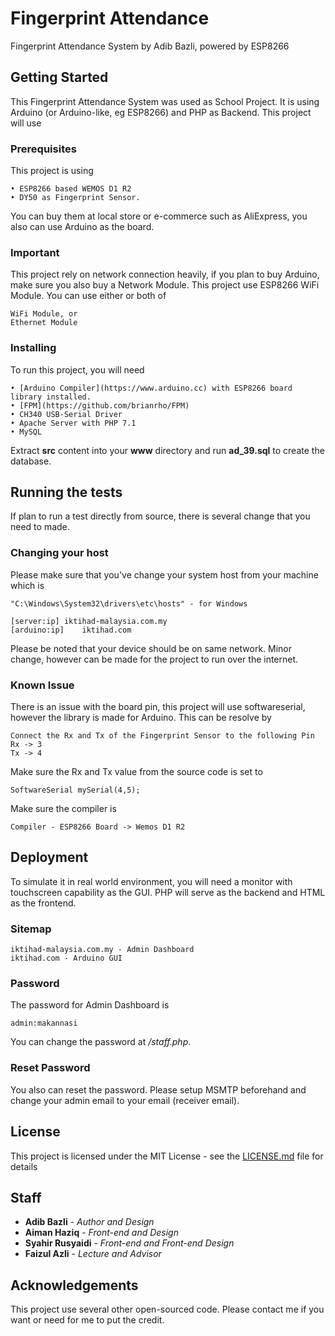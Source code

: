 ﻿# Fingerprint Attendance
Fingerprint Attendance System by Adib Bazli, powered by ESP8266

## Getting Started
This Fingerprint Attendance System was used as School Project.
It is using Arduino (or Arduino-like, eg ESP8266) and PHP as Backend.
This project will use 

### Prerequisites
This project is using 
```
• ESP8266 based WEMOS D1 R2
• DY50 as Fingerprint Sensor.
```
You can buy them at local store or e-commerce such as AliExpress, you also can use Arduino as the board.

### Important
This project rely on network connection heavily, if you plan to buy Arduino, make sure you also buy a Network Module. This project use ESP8266 WiFi Module. You can use either or both of
```
WiFi Module, or
Ethernet Module
```

### Installing
To run this project, you will need 
```
• [Arduino Compiler](https://www.arduino.cc) with ESP8266 board library installed.
• [FPM](https://github.com/brianrho/FPM)
• CH340 USB-Serial Driver
• Apache Server with PHP 7.1
• MySQL
```

Extract **src** content into your **www** directory and run **ad_39.sql** to create the database.

## Running the tests
If plan to run a test directly from source, there is several change that you need to made.

### Changing your host
Please make sure that you've change your system host from your machine which is
```
"C:\Windows\System32\drivers\etc\hosts" - for Windows

[server:ip]	iktihad-malaysia.com.my
[arduino:ip]	iktihad.com
```
Please be noted that your device should be on same network. Minor change, however can be made for the project to run over the internet.

### Known Issue
There is an issue with the board pin, this project will use softwareserial, however the library is made for Arduino. This can be resolve by
```
Connect the Rx and Tx of the Fingerprint Sensor to the following Pin
Rx -> 3
Tx -> 4
```
Make sure the Rx and Tx value from the source code is set to
```
SoftwareSerial mySerial(4,5);
```
Make sure the compiler is
```
Compiler - ESP8266 Board -> Wemos D1 R2
```

## Deployment
To simulate it in real world environment, you will need a monitor with touchscreen capability as the GUI. PHP will serve as the backend and HTML as the frontend.

### Sitemap
```
iktihad-malaysia.com.my - Admin Dashboard
iktihad.com - Arduino GUI
```

### Password
The password for Admin Dashboard is
```
admin:makannasi
```
You can change the password at */staff.php*.

### Reset Password
You also can reset the password. Please setup MSMTP beforehand and change your admin email to your email (receiver email).

## License
This project is licensed under the MIT License - see the [LICENSE.md](LICENSE.md) file for details

## Staff
* **Adib Bazli** - *Author and Design*
* **Aiman Haziq** - *Front-end and Design*
* **Syahir Rusyaidi** - *Front-end and Front-end Design*
* **Faizul Azli** - *Lecture and Advisor* 

## Acknowledgements
This project use several other open-sourced code. Please contact me if you want or need for me to put the credit.